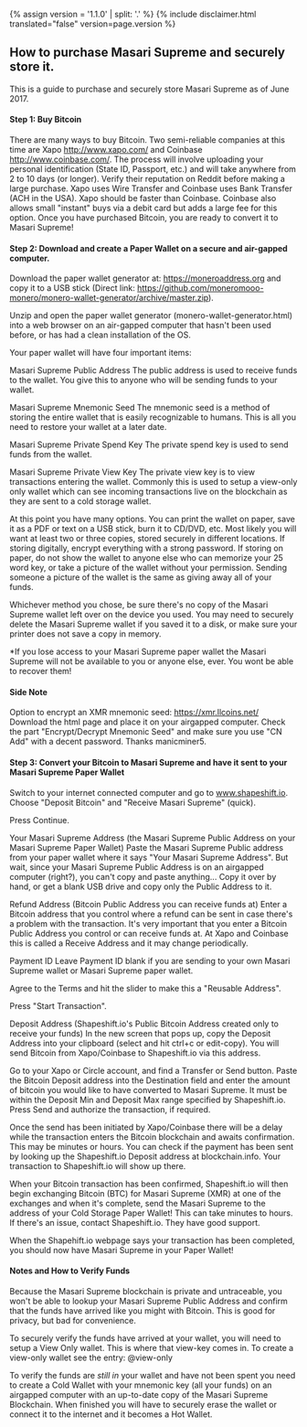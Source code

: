 {% assign version = '1.1.0' | split: '.' %}
{% include disclaimer.html translated="false" version=page.version %}
## How to purchase Masari Supreme and securely store it.

This is a guide to purchase and securely store Masari Supreme as of June 2017.

#### Step 1: Buy Bitcoin

There are many ways to buy Bitcoin. Two semi-reliable companies at this time are Xapo <http://www.xapo.com/> and Coinbase <http://www.coinbase.com/>. The process will involve uploading your personal identification (State ID, Passport, etc.) and will take anywhere from 2 to 10 days (or longer).  Verify their reputation on Reddit before making a large purchase.  Xapo uses Wire Transfer and Coinbase uses Bank Transfer (ACH in the USA).  Xapo should be faster than Coinbase.  Coinbase also allows small "instant" buys via a debit card but adds a large fee for this option. Once you have purchased Bitcoin, you are ready to convert it to Masari Supreme!

#### Step 2: Download and create a Paper Wallet on a secure and air-gapped computer.

Download the paper wallet generator at: https://moneroaddress.org and copy it to a USB stick (Direct link: https://github.com/moneromooo-monero/monero-wallet-generator/archive/master.zip).

Unzip and open the paper wallet generator (monero-wallet-generator.html) into a web browser on an air-gapped computer that hasn't been used before, or has had a clean installation of the OS.

Your paper wallet will have four important items:

Masari Supreme Public Address
The public address is used to receive funds to the wallet.  You give this to anyone who will be sending funds to your wallet.

Masari Supreme Mnemonic Seed
The mnemonic seed is a method of storing the entire wallet that is easily recognizable to humans.  This is all you need to restore your wallet at a later date.

Masari Supreme Private Spend Key
The private spend key is used to send funds from the wallet.

Masari Supreme Private View Key
The private view key is to view transactions entering the wallet. Commonly this is used to setup a view-only only wallet which can see incoming transactions live on the blockchain as they are sent to a cold storage wallet.

At this point you have many options.  You can print the wallet on paper, save it as a PDF or text on a USB stick, burn it to CD/DVD, etc.  Most likely you will want at least two or three copies, stored securely in different locations.  If storing digitally, encrypt everything with a strong password.  If storing on paper, do not show the wallet to anyone else who can memorize your 25 word key, or take a picture of the wallet without your permission.  Sending someone a picture of the wallet is the same as giving away all of your funds.

Whichever method you chose, be sure there's no copy of the Masari Supreme wallet left over on the device you used.  You may need to securely delete the Masari Supreme wallet if you saved it to a disk, or make sure your printer does not save a copy in memory.

*If you lose access to your Masari Supreme paper wallet the Masari Supreme will not be available to you or anyone else, ever.  You wont be able to recover them!

#### Side Note
Option to encrypt an XMR mnemonic seed:
https://xmr.llcoins.net/
Download the html page and place it on your airgapped computer. Check the part "Encrypt/Decrypt Mnemonic Seed" and make sure you use "CN Add" with a decent password. Thanks manicminer5.



#### Step 3: Convert your Bitcoin to Masari Supreme and have it sent to your Masari Supreme Paper Wallet

Switch to your internet connected computer and go to www.shapeshift.io. Choose "Deposit Bitcoin" and "Receive Masari Supreme" (quick).

Press Continue.

Your Masari Supreme Address (the Masari Supreme Public Address on your Masari Supreme Paper Wallet)
Paste the Masari Supreme Public address from your paper wallet where it says "Your Masari Supreme Address".   But wait, since your Masari Supreme Public Address is on an airgapped computer (right?), you can't copy and paste anything...  Copy it over by hand, or get a blank USB drive and copy only the Public Address to it.

Refund Address (Bitcoin Public Address you can receive funds at)
Enter a Bitcoin address that you control where a refund can be sent in case there's a problem with the transaction.  It's very important that you enter a Bitcoin Public Address you control or can receive funds at.  At Xapo and Coinbase this is called a Receive Address and it may change periodically.

Payment ID
Leave Payment ID blank if you are sending to your own Masari Supreme wallet or Masari Supreme paper wallet.

Agree to the Terms and hit the slider to make this a "Reusable Address".  

Press "Start Transaction".

Deposit Address (Shapeshift.io's Public Bitcoin Address created only to receive your funds)
In the new screen that pops up, copy the Deposit Address into your clipboard (select and hit ctrl+c or edit-copy).  You will send Bitcoin from Xapo/Coinbase to Shapeshift.io via this address.

Go to your Xapo or Circle account, and find a Transfer or Send button. Paste the Bitcoin Deposit address into the Destination field and enter the amount of bitcoin you would like to have converted to Masari Supreme.  It must be within the Deposit Min and Deposit Max range specified by Shapeshift.io.  Press Send and authorize the transaction, if required.

Once the send has been initiated by Xapo/Coinbase there will be a delay while the transaction enters the Bitcoin blockchain and awaits confirmation.  This may be minutes or hours.  You can check if the payment has been sent by looking up the Shapeshift.io Deposit address at blockchain.info.  Your transaction to Shapeshift.io will show up there.

When your Bitcoin transaction has been confirmed, Shapeshift.io will then begin exchanging Bitcoin (BTC) for Masari Supreme (XMR) at one of the exchanges and when it's complete, send the Masari Supreme to the address of your Cold Storage Paper Wallet!  This can take minutes to hours.  If there's an issue, contact Shapeshift.io.  They have good support.

When the Shapehift.io webpage says your transaction has been completed, you should now have Masari Supreme in your Paper Wallet!


#### Notes and How to Verify Funds
Because the Masari Supreme blockchain is private and untraceable, you won't be able to lookup your Masari Supreme Public Address and confirm that the funds have arrived like you might with Bitcoin.  This is good for privacy, but bad for convenience.

To securely verify the funds have arrived at your wallet, you will need to setup a View Only wallet.  This is where that view-key comes in.  To create a view-only wallet see the entry: @view-only

To verify the funds are *still in* your wallet and have not been spent you need to create a Cold Wallet with your mnemonic key (all your funds) on an airgapped computer with an up-to-date copy of the Masari Supreme Blockchain. When finished you will have to securely erase the wallet or connect it to the internet and it becomes a Hot Wallet.



